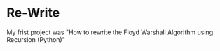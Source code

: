 # Re-Write
My frist project was "How to rewrite the Floyd Warshall Algorithm using Recursion (Python)"

